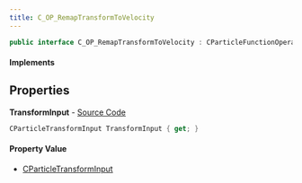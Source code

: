 ```yaml
---
title: C_OP_RemapTransformToVelocity
---
```


```csharp
public interface C_OP_RemapTransformToVelocity : CParticleFunctionOperator, CParticleFunction, ISchemaClass<CParticleFunction>, ISchemaClass<CParticleFunctionOperator>, ISchemaClass<C_OP_RemapTransformToVelocity>, ISchemaField, ISchemaClass, INativeHandle
```

#### Implements

## Properties

**TransformInput** - [Source Code](https://github.com/swiftly-solution/swiftlys2/blob/master/managed/src/SwiftlyS2.Generated/Schemas/Interfaces/C_OP_RemapTransformToVelocity.cs#L16)

```csharp
CParticleTransformInput TransformInput { get; }
```

#### Property Value

- [CParticleTransformInput](/docs/api/shared/schemadefinitions/cparticletransforminput)

